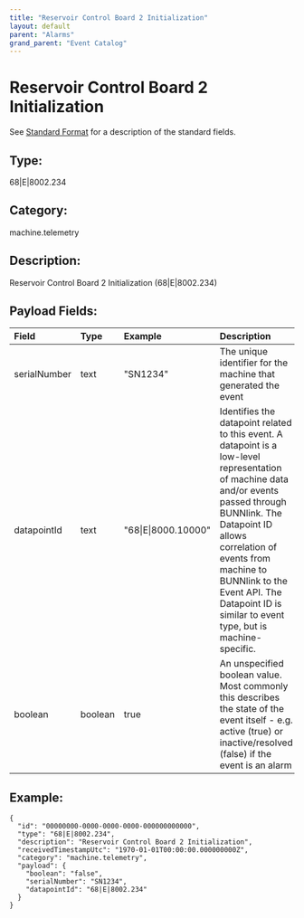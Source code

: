 ```yaml
---
title: "Reservoir Control Board 2 Initialization"
layout: default
parent: "Alarms"
grand_parent: "Event Catalog"
---
```


# Reservoir Control Board 2 Initialization

See [Standard Format](/event-subscriptions/event-format) for a description of the standard fields.

## Type:

68\|E\|8002.234

## Category:

machine.telemetry

## Description: 

Reservoir Control Board 2 Initialization (68\|E\|8002.234)

## Payload Fields:

| Field | Type | Example | Description |
|:------|:-----|:--------|:------------|
| serialNumber | text | "SN1234" | The unique identifier for the machine that generated the event |
| datapointId | text | "68\|E\|8000.10000" | Identifies the datapoint related to this event. A datapoint is a low-level representation of machine data and/or events passed through BUNNlink. The Datapoint ID allows correlation of events from machine to BUNNlink to the Event API. The Datapoint ID is similar to event type, but is machine-specific. |
| boolean | boolean | true | An unspecified boolean value. Most commonly this describes the state of the event itself - e.g. active (true) or inactive/resolved (false) if the event is an alarm |

## Example:

```
{
  "id": "00000000-0000-0000-0000-000000000000",
  "type": "68|E|8002.234",
  "description": "Reservoir Control Board 2 Initialization",
  "receivedTimestampUtc": "1970-01-01T00:00:00.000000000Z",
  "category": "machine.telemetry",
  "payload": {
    "boolean": "false",
    "serialNumber": "SN1234",
    "datapointId": "68|E|8002.234"
  }
}
```
